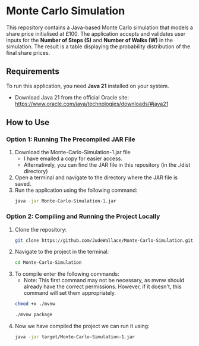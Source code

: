 # Monte Carlo Simulation
This repository contains a Java-based Monte Carlo simulation that models a share price initialised at £100. The application accepts and validates user inputs for the <b>Number of Steps (S)</b> and <b>Number of Walks (W)</b> in the simulation. The result is a table displaying the probability distribution of the final share prices.

## Requirements
To run this application, you need <b>Java 21</b> installed on your system.

* Download Java 21 from the official Oracle site: https://www.oracle.com/java/technologies/downloads/#java21
  
## How to Use
### Option 1: Running The Precompiled JAR File
1. Download the Monte-Carlo-Simulation-1.jar file
   * I have emailed a copy for easier access.
   * Alternatively, you can find the JAR file in this repository (in the ./dist directory)
2. Open a terminal and navigate to the directory where the JAR file is saved.
3. Run the application using the following command:
    ``` bash
    java -jar Monte-Carlo-Simulation-1.jar
    ```

### Option 2: Compiling and Running the Project Locally
1. Clone the repository:
   ```bash
   git clone https://github.com/JudeWallace/Monte-Carlo-Simulation.git
   ```
3. Navigate to the project in the terminal:
   ```bash
   cd Monte-Carlo-Simulation
   ```
5. To compile enter the following commands:
   * Note: This first command may not be necessary, as mvnw should already have the correct permissions. However, if it doesn't, this command will set them appropriately.
   ```bash
   chmod +x ./mvnw
   ```
    ```bash
   ./mvnw package
   ```
7. Now we have compiled the project we can run it using:
   ```bash
   java -jar target/Monte-Carlo-Simulation-1.jar
   ```
    
